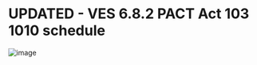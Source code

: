 # UPDATED - VES 6.8.2 PACT Act 103 1010 schedule

![image](https://github.com/department-of-veterans-affairs/va.gov-team/assets/92328831/494ec334-254b-49c4-b230-68135b6258f0)
